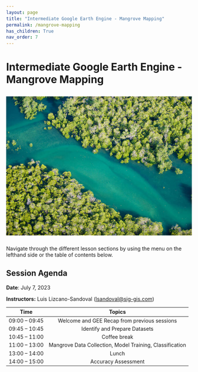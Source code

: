 ```yaml
---
layout: page
title: "Intermediate Google Earth Engine - Mangrove Mapping"
permalink: /mangrove-mapping
has_children: True
nav_order: 7
---
```


# Intermediate Google Earth Engine - Mangrove Mapping

<p align="center">
<img src="../images/mangrove/mangrovesAerial.jpg" vspace="10" width="600">
</p>

Navigate through the different lesson sections by using the menu on the lefthand side or the table of contents below.

## Session Agenda

**Date**: July 7, 2023

**Instructors:** Luis Lizcano-Sandoval (lsandoval@sig-gis.com)


|      Time     |                                Topics                               |
|:-------------:|:-------------------------------------------------------------------:|
| 09:00 – 09:45 | Welcome and GEE Recap from previous sessions                        |
| 09:45 – 10:45 | Identify and Prepare Datasets                                       |
| 10:45 – 11:00 |                             Coffee break                            |
| 11:00 – 13:00 | Mangrove Data Collection, Model Training, Classification            |
| 13:00 – 14:00 |                                Lunch                                |
| 14:00 – 15:00 | Accuracy Assessment                                                 |
